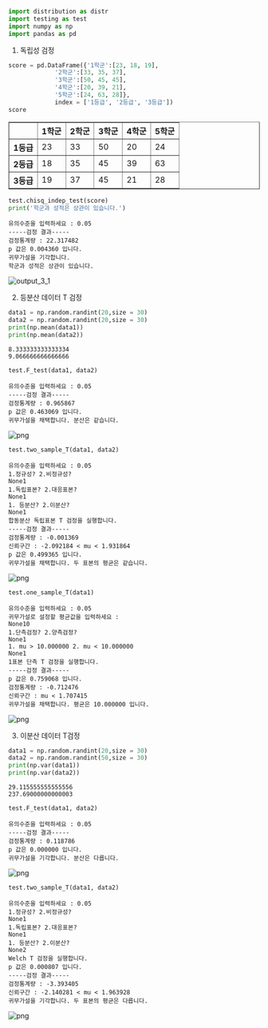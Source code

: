 ```python
import distribution as distr
import testing as test
import numpy as np
import pandas as pd
```

1. 독립성 검정


```python
score = pd.DataFrame({'1학군':[23, 18, 19],
             '2학군':[33, 35, 37],
             '3학군':[50, 45, 45],
             '4학군':[20, 39, 21],
             '5학군':[24, 63, 28]},
             index = ['1등급', '2등급', '3등급'])
score
```




<div>
<style scoped>
    .dataframe tbody tr th:only-of-type {
        vertical-align: middle;
    }

    .dataframe tbody tr th {
        vertical-align: top;
    }

    .dataframe thead th {
        text-align: right;
    }
</style>
<table border="1" class="dataframe">
  <thead>
    <tr style="text-align: right;">
      <th></th>
      <th>1학군</th>
      <th>2학군</th>
      <th>3학군</th>
      <th>4학군</th>
      <th>5학군</th>
    </tr>
  </thead>
  <tbody>
    <tr>
      <th>1등급</th>
      <td>23</td>
      <td>33</td>
      <td>50</td>
      <td>20</td>
      <td>24</td>
    </tr>
    <tr>
      <th>2등급</th>
      <td>18</td>
      <td>35</td>
      <td>45</td>
      <td>39</td>
      <td>63</td>
    </tr>
    <tr>
      <th>3등급</th>
      <td>19</td>
      <td>37</td>
      <td>45</td>
      <td>21</td>
      <td>28</td>
    </tr>
  </tbody>
</table>
</div>




```python
test.chisq_indep_test(score)
print('학군과 성적은 상관이 있습니다.')
```

    유의수준을 입력하세요 : 0.05
    -----검정 결과-----
    검정통계량 : 22.317482
    p 값은 0.004360 입니다.
    귀무가설을 기각합니다.
    학군과 성적은 상관이 있습니다.
    


    
![output_3_1](https://user-images.githubusercontent.com/78411864/127109874-1ec08562-771e-406d-9fbb-8d99a5d2e064.png)
    


2. 등분산 데이터 T 검정


```python
data1 = np.random.randint(20,size = 30)
data2 = np.random.randint(20,size = 30)
print(np.mean(data1))
print(np.mean(data2))
```

    8.333333333333334
    9.066666666666666
    


```python
test.F_test(data1, data2)
```

    유의수준을 입력하세요 : 0.05
    -----검정 결과-----
    검정통계량 : 0.965867
    p 값은 0.463069 입니다.
    귀무가설을 채택합니다. 분산은 같습니다.
    


    
![png](output_6_1.png)
    



```python
test.two_sample_T(data1, data2)
```

    유의수준을 입력하세요 : 0.05
    1.정규성? 2.비정규성?
    None1
    1.독립표본? 2.대응표본?
    None1
    1. 등분산? 2.이분산?
    None1
    합동분산 독립표본 T 검정을 실행합니다.
    -----검정 결과-----
    검정통계량 : -0.001369
    신뢰구간 : -2.092184 < mu < 1.931864
    p 값은 0.499365 입니다.
    귀무가설을 채택합니다. 두 표본의 평균은 같습니다.
    


    
![png](output_7_1.png)
    



```python
test.one_sample_T(data1)
```

    유의수준을 입력하세요 : 0.05
    귀무가설로 설정할 평균값을 입력하세요 : 
    None10
    1.단측검정? 2.양측검정?
    None1
    1. mu > 10.000000 2. mu < 10.000000
    None1
    1표본 단측 T 검정을 실행합니다.
    -----검정 결과-----
    p 값은 0.759068 입니다.
    검정통계량 : -0.712476
    신뢰구간 : mu < 1.707415
    귀무가설을 채택합니다. 평균은 10.000000 입니다.
    


    
![png](output_8_1.png)
    


3. 이분산 데이터 T검정


```python
data1 = np.random.randint(20,size = 30)
data2 = np.random.randint(50,size = 30)
print(np.var(data1))
print(np.var(data2))
```

    29.115555555555556
    237.69000000000003
    


```python
test.F_test(data1, data2)
```

    유의수준을 입력하세요 : 0.05
    -----검정 결과-----
    검정통계량 : 0.118786
    p 값은 0.000000 입니다.
    귀무가설을 기각합니다. 분산은 다릅니다.
    


    
![png](output_11_1.png)
    



```python
test.two_sample_T(data1, data2)
```

    유의수준을 입력하세요 : 0.05
    1.정규성? 2.비정규성?
    None1
    1.독립표본? 2.대응표본?
    None1
    1. 등분산? 2.이분산?
    None2
    Welch T 검정을 실행합니다.
    p 값은 0.000807 입니다.
    -----검정 결과-----
    검정통계량 : -3.393405
    신뢰구간 : -2.140281 < mu < 1.963928
    귀무가설을 기각합니다. 두 표본의 평균은 다릅니다.
    


    
![png](output_12_1.png)
    


